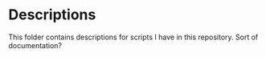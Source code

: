 # Descriptions

This folder contains descriptions for scripts I have in this repository. Sort of documentation?
